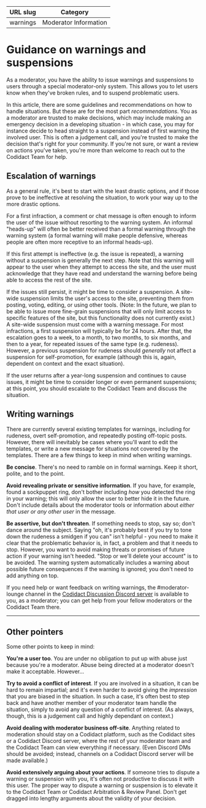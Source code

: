 | URL slug | Category |
|:--------:|:--------:|
| warnings | Moderator Information |

# Guidance on warnings and suspensions

As a moderator, you have the ability to issue warnings and suspensions to users through a special moderator-only system. This allows you to let users know when they've broken rules, and to suspend problematic users.

In this article, there are some guidelines and recommendations on how to handle situations. But these are for the most part *recommendations*. You as a moderator are trusted to make decisions, which may include making an emergency decision in a developing situation - in which case, you may for instance decide to head straight to a suspension instead of first warning the involved user. This is often a judgement call, and you're trusted to make the decision that's right for your community. If you're not sure, or want a review on actions you've taken, you're more than welcome to reach out to the Codidact Team for help.

## Escalation of warnings

As a general rule, it's best to start with the least drastic options, and if those prove to be ineffective at resolving the situation, to work your way up to the more drastic options.

For a first infraction, a comment or chat message is often enough to inform the user of the issue without resorting to the warning system. An informal "heads-up" will often be better received than a formal warning through the warning system (a formal warning will make people defensive, whereas people are often more receptive to an informal heads-up). 

If this first attempt is ineffective (e.g. the issue is repeated), a warning without a suspension is generally the next step. Note that this warning will appear to the user when they attempt to access the site, and the user must acknowledge that they have read and understand the warning before being able to access the rest of the site. 

If the issues still persist, it might be time to consider a suspension. A site-wide suspension limits the user's access to the site, preventing them from posting, voting, editing, or using other tools. (Note: In the future, we plan to be able to issue more fine-grain suspensions that will only limit access to specific features of the site, but this functionality does not currently exist.) A site-wide suspension must come with a warning message.
For most infractions, a first suspension will typically be for 24 hours. After that, the escalation goes to a week, to a month, to two months, to six months, and then to a year, for repeated issues of the same type (e.g. rudeness). However, a previous suspension for rudeness should *generally* not affect a suspension for self-promotion, for example (although this is, again, dependent on context and the exact situation).

If the user returns after a year-long suspension and continues to cause issues, it might be time to consider longer or even permanent suspensions; at this point, you should escalate to the Codidact Team and discuss the situation.

## Writing warnings

There are currently several existing templates for warnings, including for rudeness, overt self-promotion, and repeatedly posting off-topic posts. However, there will inevitably be cases where you'll want to edit the templates, or write a new message for situations not covered by the templates. There are a few things to keep in mind when writing warnings.

**Be concise**. There's no need to ramble on in formal warnings. Keep it short, polite, and to the point.

**Avoid revealing private or sensitive information**. If you have, for example, found a sockpuppet ring, don't bother including *how* you detected the ring in your warning; this will only allow the user to better hide it in the future. Don't include details about the moderator tools or information about *either that user or any other user* in the message. 

**Be assertive, but don't threaten**. If something needs to stop, say so; don't dance around the subject. Saying "oh, it's probably best if you try to tone down the rudeness a smidgen if you can" isn't helpful - you need to make it clear that the problematic behavior is, in fact, a problem and that it needs to stop. However, you want to avoid making threats or promises of future action if your warning isn't heeded. "Stop or we'll delete your account" is to be avoided. The warning system automatically includes a warning about possible future consequences if the warning is ignored; you don't need to add anything on top.

If you need help or want feedback on writing warnings, the #moderator-lounge channel in the [Codidact Discussion Discord server](https://discord.gg/jwjUA26) is available to you, as a moderator; you can get help from your fellow moderators or the Codidact Team there.

-----

## Other pointers

Some other points to keep in mind:

**You're a user too**. You are under no obligation to put up with abuse just because you're a moderator. Abuse being directed at a moderator doesn't make it acceptable. However...

**Try to avoid a conflict of interest**. If you are involved in a situation, it can be hard to remain impartial; and it's even harder to avoid giving the *impression* that you are biased in the situation. In such a case, it's often best to step back and have another member of your moderator team handle the situation, simply to avoid any question of a conflict of interest. (As always, though, this is a judgement call and highly dependant on context.)

**Avoid dealing with moderator business off-site**. Anything related to moderation should stay on a Codidact platform, such as the Codidact sites or a Codidact Discord server, where the rest of your moderator team and the Codidact Team can view everything if necessary. (Even Discord DMs should be avoided; instead, channels on a Codidact Discord server will be made available.)

**Avoid extensively arguing about your actions**. If someone tries to dispute a warning or suspension with you, it's often not productive to discuss it with this user. The proper way to dispute a warning or suspension is to elevate it to the Codidact Team or Codidact Arbitration & Review Panel. Don't get dragged into lengthy arguments about the validity of your decision.
